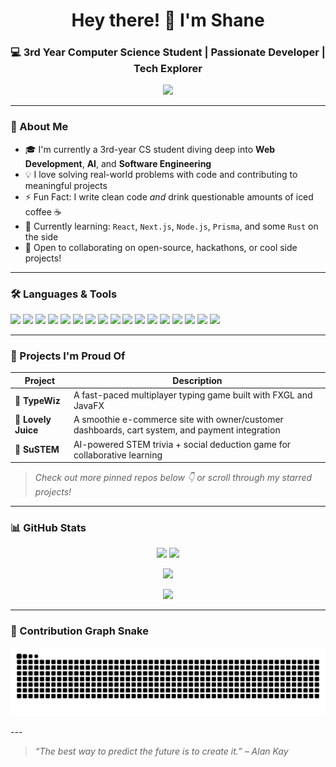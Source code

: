 <h1 align="center">Hey there! 👋 I'm Shane</h1>
<h3 align="center">💻 3rd Year Computer Science Student | Passionate Developer | Tech Explorer</h3>

<p align="center">
  <img src="https://readme-typing-svg.herokuapp.com/?font=Fira+Code&weight=500&pause=1000&color=9F79EE&center=true&vCenter=true&width=435&lines=Code.+Create.+Repeat.;Learning+Never+Stops.;Let's+Build+Something+Awesome!" />
</p>

---

### 🧠 About Me
- 🎓 I'm currently a 3rd-year CS student diving deep into **Web Development**, **AI**, and **Software Engineering**
- 💡 I love solving real-world problems with code and contributing to meaningful projects
- ⚡ Fun Fact: I write clean code *and* drink questionable amounts of iced coffee ☕
- 🌱 Currently learning: `React`, `Next.js`, `Node.js`, `Prisma`, and some `Rust` on the side
- 🤝 Open to collaborating on open-source, hackathons, or cool side projects!

---

### 🛠️ Languages & Tools
<p align="left">
  <!-- Programming Languages -->
  <img src="https://img.shields.io/badge/Python-8467D7?style=for-the-badge&logo=python&logoColor=white"/>
  <img src="https://img.shields.io/badge/JavaScript-9F79EE?style=for-the-badge&logo=javascript&logoColor=white"/>
  <img src="https://img.shields.io/badge/TypeScript-8A2BE2?style=for-the-badge&logo=typescript&logoColor=white"/>
  <img src="https://img.shields.io/badge/C-6A5ACD?style=for-the-badge&logo=c&logoColor=white"/>
  <img src="https://img.shields.io/badge/C++-6A5ACD?style=for-the-badge&logo=c%2B%2B&logoColor=white"/>
  <img src="https://img.shields.io/badge/Java-7B68EE?style=for-the-badge&logo=openjdk&logoColor=white"/>
  <img src="https://img.shields.io/badge/Kotlin-8A2BE2?style=for-the-badge&logo=kotlin&logoColor=white"/>
  <img src="https://img.shields.io/badge/PHP-9370DB?style=for-the-badge&logo=php&logoColor=white"/>

  <!-- Web & Frameworks -->
  <img src="https://img.shields.io/badge/React-BA55D3?style=for-the-badge&logo=react&logoColor=white"/>
  <img src="https://img.shields.io/badge/Next.js-483D8B?style=for-the-badge&logo=next.js&logoColor=white"/>
  <img src="https://img.shields.io/badge/Node.js-6A5ACD?style=for-the-badge&logo=nodedotjs&logoColor=white"/>

  <!-- Databases / Backend -->
  <img src="https://img.shields.io/badge/MySQL-7B68EE?style=for-the-badge&logo=mysql&logoColor=white"/>

  <!-- Tools -->
  <img src="https://img.shields.io/badge/Git-800080?style=for-the-badge&logo=git&logoColor=white"/>
  <img src="https://img.shields.io/badge/VS%20Code-9F79EE?style=for-the-badge&logo=visual-studio-code&logoColor=white"/>

  <!-- Design / Productivity -->
  <img src="https://img.shields.io/badge/Figma-DDA0DD?style=for-the-badge&logo=figma&logoColor=white"/>
  <img src="https://img.shields.io/badge/Canva-BA55D3?style=for-the-badge&logo=canva&logoColor=white"/>
  <img src="https://img.shields.io/badge/Notion-6A5ACD?style=for-the-badge&logo=notion&logoColor=white"/>
</p>

---

### 📌 Projects I'm Proud Of
| Project | Description |
|--------|-------------|
| 🔐 **TypeWiz** | A fast-paced multiplayer typing game built with FXGL and JavaFX |
| 🧃 **Lovely Juice** | A smoothie e-commerce site with owner/customer dashboards, cart system, and payment integration |
| 🤖 **SuSTEM** | AI-powered STEM trivia + social deduction game for collaborative learning |

> *Check out more pinned repos below 👇 or scroll through my starred projects!*

---

### 📊 GitHub Stats
<p align="center">
  <img src="https://github-readme-stats.vercel.app/api?username=xienshane&show_icons=true&theme=tokyonight&hide_border=false" height="165"/>
  <img src="https://github-readme-stats.vercel.app/api/top-langs/?username=xienshane&layout=compact&theme=tokyonight" height="165"/>
</p>

<p align="center">
  <img src="https://streak-stats.demolab.com?user=xienshane&theme=tokyonight&hide_border=false" />
</p>

<p align="center">
  <img src="https://github-profile-trophy.vercel.app/?username=xienshane&theme=onestar&column=4&margin-w=10&margin-h=10"/>
</p>

---

### 🐍 Contribution Graph Snake
<p align="center">
  <img src="https://github.com/xienshane/xienshane/blob/output/github-contribution-grid-snake.svg#gh-dark-mode-only" />
</p>
---

> *“The best way to predict the future is to create it.” – Alan Kay*
